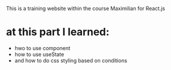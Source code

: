This is a training website within the course Maximilian for React.js

# at this part I learned:
- hwo to use component
- how to use useState
- and how to do css styling based on conditions
